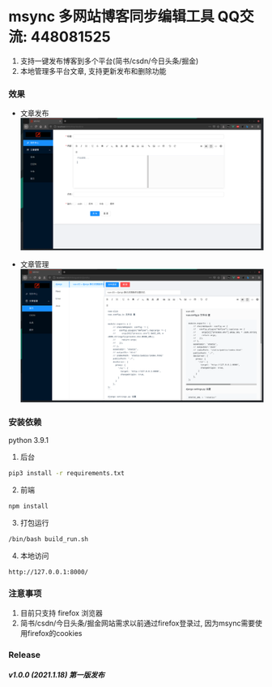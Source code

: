 # msync 多网站博客同步编辑工具  QQ交流: 448081525

1. 支持一键发布博客到多个平台(简书/csdn/今日头条/掘金)
2. 本地管理多平台文章, 支持更新发布和删除功能

### 效果
- 文章发布
![1](https://github.com/qwganker/msync/blob/master/img/msync-1.png)

- 文章管理
![2](https://github.com/qwganker/msync/blob/master/img/msync-2.png)


### 安装依赖
python 3.9.1

1. 后台
```bash
pip3 install -r requirements.txt
```

2. 前端
```bash
npm install
```

3. 打包运行
```bash
/bin/bash build_run.sh
```

4. 本地访问
```
http://127.0.0.1:8000/
```

### 注意事项
1. 目前只支持 firefox 浏览器
2. 简书/csdn/今日头条/掘金网站需求以前通过firefox登录过, 因为msync需要使用firefox的cookies

### Release
##### v1.0.0 (2021.1.18) 第一版发布
